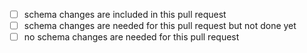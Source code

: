 <!--
Thank you for contributing to the OpenAPI Specification!

Please make certain you are submitting your PR on the correct
branch, to the files under the "src/" directory (which is not
present on the main branch, only on the development branches).

* 3.1.x spec and schemas: v3.1-dev branch
* 3.2.x spec and schemas: v3.2-dev branch
* registry templates: gh-pages branch, registry/...
* registry contents: gh-pages branch, registries/...
* process documentation and build infrastructure: main

Note that we do not accept changes to published specifications.
-->

<!-- Tick one of the following options and remove the other two: -->

- [ ] schema changes are included in this pull request
- [ ] schema changes are needed for this pull request but not done yet
- [ ] no schema changes are needed for this pull request
